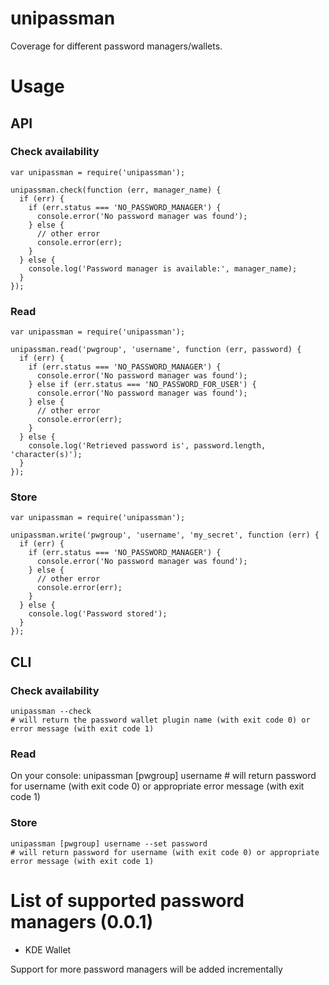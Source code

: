 unipassman
==========

Coverage for different password managers/wallets.

# Usage

## API

### Check availability
    var unipassman = require('unipassman');

    unipassman.check(function (err, manager_name) {
      if (err) {
        if (err.status === 'NO_PASSWORD_MANAGER') {
          console.error('No password manager was found');
        } else {
          // other error
          console.error(err);
        }
      } else {
        console.log('Password manager is available:', manager_name);
      }
    });


### Read
    var unipassman = require('unipassman');

    unipassman.read('pwgroup', 'username', function (err, password) {
      if (err) {
        if (err.status === 'NO_PASSWORD_MANAGER') {
          console.error('No password manager was found');
        } else if (err.status === 'NO_PASSWORD_FOR_USER') {
          console.error('No password manager was found');
        } else {
          // other error
          console.error(err);
        }
      } else {
        console.log('Retrieved password is', password.length, 'character(s)');
      }
    });

### Store
    var unipassman = require('unipassman');

    unipassman.write('pwgroup', 'username', 'my_secret', function (err) {
      if (err) {
        if (err.status === 'NO_PASSWORD_MANAGER') {
          console.error('No password manager was found');
        } else {
          // other error
          console.error(err);
        }
      } else {
        console.log('Password stored');
      }
    });

## CLI

### Check availability
    unipassman --check
    # will return the password wallet plugin name (with exit code 0) or error message (with exit code 1)

### Read
On your console:
    unipassman [pwgroup] username
    # will return password for username (with exit code 0) or appropriate error message (with exit code 1)

### Store
    unipassman [pwgroup] username --set password
    # will return password for username (with exit code 0) or appropriate error message (with exit code 1)


# List of supported password managers (0.0.1)
- KDE Wallet

Support for more password managers will be added incrementally
